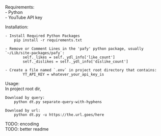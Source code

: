 Requirements:  
    - Python  
    - YouTube API key  

Installation:

    - Install Required Python Packages  
        pip install -r requirements.txt  
        
    - Remove or Comment Lines in the 'pafy' python package, usually `~/Lib/site-packages/pafy`:
            self._likes = self._ydl_info['like_count']  
            self._dislikes = self._ydl_info['dislike_count']  
            
    - Create a file named `.env` in project root directory that contains:  
            YT_API_KEY = whatever_your_api_key_is  

Usage:  
    In project root dir,  

    Download by query:  
        python dt.py separate-query-with-hyphens  

    Download by url:  
        python dt.py -u https://the.url.goes/here  

TODO: encoding  
TODO: better readme  

